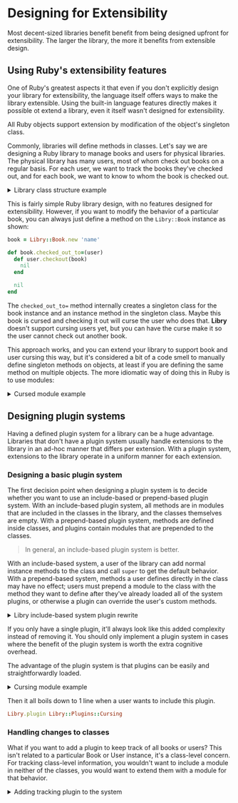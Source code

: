 # Designing for Extensibility

Most decent-sized libraries benefit benefit from being designed upfront for extensibility. The larger the library, the
more it benefits from extensible design.

## Using Ruby's extensibility features

One of Ruby's greatest aspects it that even if you don't explicitly design your library for extensibility, the language
itself offers ways to make the library extensible. Using the built-in language features directly makes it possible ot
extend a library, even it itself wasn't designed for extensibility.

All Ruby objects support extension by modification of the object's singleton class.

Commonly, libraries will define methods in classes. Let's say we are designing a Ruby library to manage books and users
for physical libraries. The physical library has many users, most of whom check out books on a regular basis. For each
user, we want to track the books they've checked out, and for each book, we want to know to whom the book is checked
out.

<details>
  <summary>Library class structure example</summary>

  ```ruby
  class Libry
    class User
      attr_accessor :books

      def initialize(id)
        @id = id
        @books = []
      end

      def checkout(book)
        @books << book
        book.checked_out_to = self
      end
    end

    class Book
      attr_accessor :checked_out_to

      def initialize(name)
        @name = name
      end

      def checkin
        checked_out_to.books.delete(self)
        @checked_out_to = nil
      end
    end
  end
  ```
</details>

This is fairly simple Ruby library design, with no features designed for extensibility. However, if you want to modify
the behavior of a particular book, you can always just define a method on the `Libry::Book` instance as shown:

```ruby
book = Libry::Book.new 'name'

def book.checked_out_to=(user)
  def user.checkout(book)
    nil
  end

  nil
end
```

The `checked_out_to=` method internally creates a singleton class for the book instance and an instance method in the
singleton class. Maybe this book is cursed and checking it out will curse the user who does that. **Libry** doesn't
support cursing users yet, but you can have the curse make it so the user cannot check out another book.

This approach works, and you can extend your library to support book and user cursing this way, but it's considered a
bit of a code smell to manually define singleton methods on objects, at least if you are defining the same method on
multiple objects. The more idiomatic way of doing this in Ruby is to use modules:

<details>
  <summary>Cursed module example</summary>

  ```ruby
  module Cursed
    module Book
      def checked_out_to(user)
        user.extend User
        super
      end
    end

    module User
      def checkout(book)
        nil
      end
    end
  end
  ```

  Cursing a book is now as simple as extending the book with the `Cursed::Book` module.

  ```ruby
  user = Libry::User.new 3
  user.checkout Libry::Book.new('x')

  book = Libry::Book.new 'name'
  book.extend Cursed::Book
  user.checkout book
  user.books.length # => 2

  user.checkout Libry::Book.new('y')
  user.books.length # => 2
  ```

</details>

## Designing plugin systems

Having a defined plugin system for a library can be a huge advantage. Libraries that don't have a plugin system usually
handle extensions to the library in an ad-hoc manner that differs per extension. With a plugin system, extensions to the
library operate in a uniform manner for each extension.

### Designing a basic plugin system

The first decision point when designing a plugin system is to decide whether you want to use an include-based or
prepend-based plugin system. With an include-based plugin system, all methods are in modules that are included in the
classes in the library, and the classes themselves are empty. With a prepend-based plugin system, methods are defined
inside classes, and plugins contain modules that are prepended to the classes.

> In general, an include-based plugin system is better.

With an include-based system, a user of the library can add normal instance methods to the class and call `super` to get
the default behavior. With a prepend-based system, methods a user defines directly in the class may have no effect;
users must prepend a module to the class with the method they want to define after they've already loaded all of the
system plugins, or otherwise a plugin can override the user's custom methods.

<details>
  <summary>Libry include-based system plugin rewrite</summary>

  ```ruby
  class Libry
    class Book; end
    class User; end
  ```

  The core of the library will itself be a plugin.

  ```ruby
    module Plugins
      module Core
  ```

  In our case, we probably want to allow plugins to modify both `Libry::Book` and `Libry::User`. We'll put the methods
  for `Libry::Book` in a `BookMethods` module.

  ```ruby
        module BookMethods
          attr_accessor :checked_out_to

          def initialize(name)
            # ...
          end

          def checkin
            # ...
          end
        end
  ```

  And the methods for `Libry::User` in a `UserMethods` module:

  ```ruby
        module UserMethod
          attr_accessor :books

          def initialize(id)
            # ...
          end

          def checkout(book)
            # ...
          end
        end
      end
  ```

  Now, all we need is a method that loads plugins to wire everything up. We'll add the `Libry.plugin` method for this.

  ```ruby
    def self.plugin(mod)
      if defined?(mod::BookMethods)
        Book.include(mod::BookMethods)
      end
      if defined?(mod::UserMethods)
        User.include(mod::UserMethods)
      end
    end

    plugin Plugins::Core
  end
  ```

</details>

If you only have a single plugin, it'll always look like this added complexity instead of removing it. You should only
implement a plugin system in cases where the benefit of the plugin system is worth the extra cognitive overhead.

The advantage of the plugin system is that plugins can be easily and straightforwardly loaded.

<details>
  <summary>Cursing module example</summary>

  ```ruby
  class Libry
    module Plugins
      module Cursing
        module BookMethods
          def curse!
            # ...
          end

          def checked_out_to=(user)
            # ...
          end
        end

        module UserMethods
          def curse!
            # ...
          end

          def checkout(book)
            # ...
          end
        end
      end
    end
  end
  ```

</details>

Then it all boils down to 1 line when a user wants to include this plugin.

```ruby
Libry.plugin Libry::Plugins::Cursing
```

### Handling changes to classes

What if you want to add a plugin to keep track of all books or users? This isn't related to a particular Book or
User instance, it's a class-level concern. For tracking class-level information, you wouldn't want to include a module
in neither of the classes, you would want to extend them with a module for that behavior.

<details>
  <summary>Adding tracking plugin to the system</summary>

  Let's start by modifying the `Libry.plugin` method to support extending the classes with a module in addition to
  including a module in the class.

  ```ruby
  class Libry
    def self.plugin(mod)
      # same as before

      if defined?(mod::BookClassMethods)
        Book.extend mod::BookClassMethods
      end
      if defined?(mod::UserClassMethods)
        User.extend mod::UserClassMethods
      end
    end
  end
  ```

  This checks whether the plugin module contains the `*ClassMethods` modules for defining class-level behavior. If so,
  it extends them.

</details>
